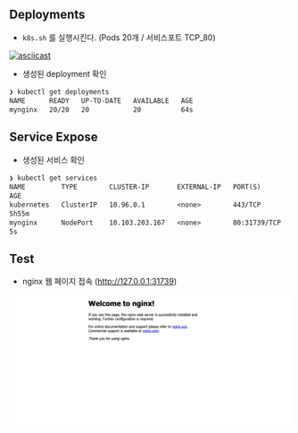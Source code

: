 ## Deployments
- `k8s.sh` 를 실행시킨다. (Pods 20개 / 서비스포트 TCP_80)

[![asciicast](https://asciinema.org/a/343246.svg)](https://asciinema.org/a/343246)

- 생성된 deployment  확인

```
❯ kubectl get deployments
NAME      READY   UP-TO-DATE   AVAILABLE   AGE
mynginx   20/20   20           20          64s

```

## Service Expose

- 생성된 서비스 확인
```
❯ kubectl get services
NAME         TYPE        CLUSTER-IP       EXTERNAL-IP   PORT(S)        AGE
kubernetes   ClusterIP   10.96.0.1        <none>        443/TCP        5h55m
mynginx      NodePort    10.103.203.167   <none>        80:31739/TCP   5s

```

## Test
- nginx 웹 페이지 접속 (http://127.0.0.1:31739)

![Welcome Page](./_static/web2.png)
